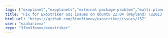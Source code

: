 ```yaml
---
tags: ["exoplanet","exoplanets","external-package-problem","multi-planet-systems","periodogram","radial-velocity","transit-modeling","ttv-modeling"]
title: "Fix for ExoStriker GUI Issues on Ubuntu 22.04 (Wayland) \u2013 Xorg & PyQt6 Required"
html_url: "https://github.com/3fon3fonov/exostriker/issues/137"
user: "ezaharieva"
repo: "3fon3fonov/exostriker"
---
```


